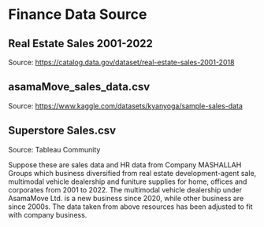 # Finance Data Source 
## Real Estate Sales 2001-2022
Source: https://catalog.data.gov/dataset/real-estate-sales-2001-2018


## asamaMove_sales_data.csv 
Source: https://www.kaggle.com/datasets/kyanyoga/sample-sales-data

## Superstore Sales.csv 
Source: Tableau Community 

Suppose these are sales data and HR data from Company MASHALLAH Groups which business diversified from real estate development-agent sale, multimodal vehicle dealership and funiture supplies for home, offices and corporates from 2001 to 2022. The multimodal vehicle dealership under AsamaMove Ltd. is a new business since 2020, while other business are since 2000s.
The data taken from above resources has been adjusted to fit with company business. 

